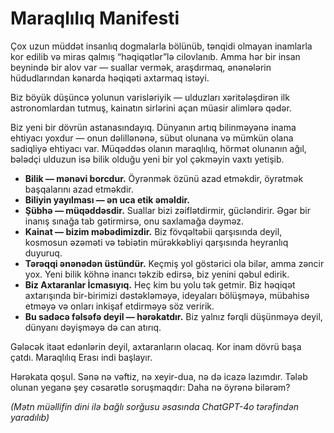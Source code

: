 # Maraqlılıq Manifesti

Çox uzun müddət insanlıq dogmalarla bölünüb, tənqidi olmayan inamlarla kor edilib və miras qalmış “həqiqətlər”lə cilovlanıb. Amma hər bir insan beynində bir alov var — suallar vermək, araşdırmaq, ənənələrin hüdudlarından kənarda həqiqəti axtarmaq istəyi.

Biz böyük düşüncə yolunun varisləriyik — ulduzları xəritələşdirən ilk astronomlardan tutmuş, kainatın sirlərini açan müasir alimlərə qədər.

Biz yeni bir dövrün astanasındayıq. Dünyanın artıq bilinməyənə inama ehtiyacı yoxdur — onun dəlillənənə, sübut olunana və mümkün olana sadiqliyə ehtiyacı var. Müqəddəs olanın maraqlılıq, hörmət olunanın ağıl, bələdçi ulduzun isə bilik olduğu yeni bir yol çəkməyin vaxtı yetişib.

- **Bilik — mənəvi borcdur.** Öyrənmək özünü azad etməkdir, öyrətmək başqalarını azad etməkdir.
- **Biliyin yayılması — ən uca etik əməldir.**
- **Şübhə — müqəddəsdir.** Suallar bizi zəiflətdirmir, gücləndirir. Əgər bir inanış sınağa tab gətirmirsə, onu saxlamağa dəyməz.
- **Kainat — bizim məbədimizdir.** Biz fövqəltəbii qarşısında deyil, kosmosun əzəməti və təbiətin mürəkkəbliyi qarşısında heyranlıq duyuruq.
- **Tərəqqi ənənədən üstündür.** Keçmiş yol göstərici ola bilər, amma zəncir yox. Yeni bilik köhnə inancı təkzib edirsə, biz yenini qəbul edirik.
- **Biz Axtaranlar İcmasıyıq.** Heç kim bu yolu tək getmir. Biz həqiqət axtarışında bir-birimizi dəstəkləməyə, ideyaları bölüşməyə, mübahisə etməyə və onları inkişaf etdirməyə söz veririk.
- **Bu sadəcə fəlsəfə deyil — hərəkatdır.** Biz yalnız fərqli düşünməyə deyil, dünyanı dəyişməyə də can atırıq.

Gələcək itaət edənlərin deyil, axtaranların olacaq.
Kor inam dövrü başa çatdı.
Maraqlılıq Erası indi başlayır.

Hərəkata qoşul.
Sənə nə vəftiz, nə xeyir-dua, nə də icazə lazımdır. Tələb olunan yeganə şey cəsarətlə soruşmaqdır: Daha nə öyrənə bilərəm?

*(Mətn müəllifin dini ilə bağlı sorğusu əsasında ChatGPT-4o tərəfindən yaradılıb)*